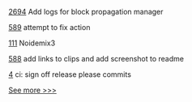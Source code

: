 
[2694](https://github.com/hyperledger/besu/pull/2694) Add logs for block propagation manager

[589](https://github.com/hyperledger-labs/business-partner-agent/pull/589) attempt to fix action

[111](https://github.com/hyperledger-labs/fabric-smart-client/pull/111) Noidemix3

[588](https://github.com/hyperledger-labs/business-partner-agent/pull/588) add links to clips and add screenshot to readme

[4](https://github.com/hyperledger/aries-framework-javascript-ext/pull/4) ci: sign off release please commits


[See more >>>](https://start-here.hyperledger.org/pull-requests)
